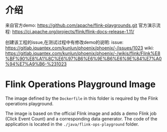 # 介绍

来自官方demo: https://github.com/apache/flink-playgrounds.git
官方演示流程: https://ci.apache.org/projects/flink/flink-docs-release-1.11/

创建该工程的issue,在测试过程中有修改demo的说明: 
issue: https://gitlab.iquantex.com/kunlun/phoenix/phoenix/-/issues/1023
wiki: https://gitlab.iquantex.com/kunlun/phoenix/phoenix/-/wikis/flink/Flink%E8%BF%90%E8%A1%8C%E6%97%B6%E6%9E%B6%E6%9E%84%E7%A0%94%E7%A9%B6-%231023

# Flink Operations Playground Image

The image defined by the `Dockerfile` in this folder is required by the Flink operations playground.

The image is based on the official Flink image and adds a demo Flink job (Click Event Count) and a corresponding data generator. The code of the application is located in the `./java/flink-ops-playground` folder.